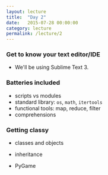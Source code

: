 ```yaml
---
layout: lecture
title:  "Day 2"
date:   2015-07-28 00:00:00
category: lecture
permalink: /lecture/2
---
```


### Get to know your text editor/IDE

- We'll be using Sublime Text 3.

### Batteries included
- scripts vs modules
- standard library: `os`, `math`, `itertools`
- functional tools: map, reduce, filter
- comprehensions

### Getting classy
- classes and objects
- inheritance


- PyGame
